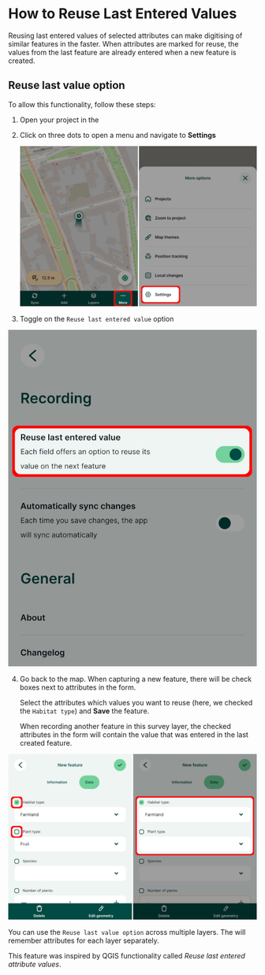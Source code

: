 # How to Reuse Last Entered Values

Reusing last entered values of selected attributes can make digitising of similar features in the <MobileAppNameShort /> faster. When attributes are marked for reuse, the values from the last feature are already entered when a new feature is created.

## Reuse last value option

To allow this functionality, follow these steps:

1. Open your <MainPlatformNameLink /> project in the <MobileAppNameShort />

2. Click on three dots to open a menu and navigate to **Settings**

   ![Mergin Maps mobile Settings](./mobile-app-settings.jpg "Mergin Maps mobile Settings")

3. Toggle on the `Reuse last entered value` option

![Settings Reuse last entered value option](./mobile-app-settings-reuse-values.jpg "Settings Reuse last entered value option")

4. Go back to the map. When capturing a new feature, there will be check boxes next to attributes in the form. 

   Select the attributes which values you want to reuse (here, we checked the `Habitat type`) and **Save** the feature.

   When recording another feature in this survey layer, the checked attributes in the form will contain the value that was entered in the last created feature.

![Value of selected attribute is reused in a new feature](./mobile-app-reuse-last-entered-values.jpg "Value of selected attribute is reused in a new feature")


You can use the `Reuse last value option` across multiple layers. The <MobileAppNameShort /> will remember attributes for each layer separately.

This feature was inspired by QGIS functionality called *Reuse last entered attribute values*.

